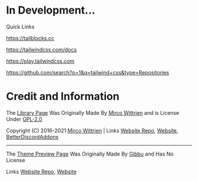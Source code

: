 # In Development...

Quick Links

https://tailblocks.cc

https://tailwindcss.com/docs

https://play.tailwindcss.com

https://github.com/search?p=1&q=tailwind+css&type=Repositories

# Credit and Information 

The [Library Page](https://itsjustjoshdev.github.io/library) Was Originally Made By [Mirco Wittrien](https://github.com/mwittrien) and is License Under [GPL-2.0](https://github.com/mwittrien/mwittrien.github.io/blob/master/LICENSE)

Copyright (C) 2016-2021 [Mirco Wittrien](https://github.com/mwittrien) | Links [Website Repo](https://github.com/mwittrien/mwittrien.github.io), [Website](https://mwittrien.github.io), [BetterDiscordAddons](https://github.com/mwittrien/BetterDiscordAddons)

---

The [Theme Preview Page](https://itsjustjoshdev.github.io/discordpreview) Was Originally Made By [Gibbu](https://github.com/Gibbu) and Has No License

Links [Website Repo](https://github.com/Gibbu/ThemePreview), [Website](https://gibbu.github.io/ThemePreview/)

